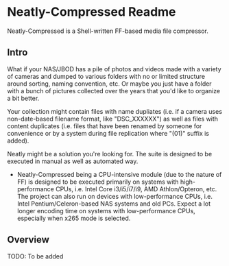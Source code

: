 # Neatly-Compressed Readme
Neatly-Compressed is a Shell-written FF-based media file compressor.

## Intro
What if your NAS/JBOD has a pile of photos and videos made with a variety of cameras and dumped to various folders with no or limited structure around sorting, naming convention, etc. Or maybe you just have a folder with a bunch of pictures collected over the years that you'd like to organize a bit better.

Your collection might contain files with name dupliates (i.e. if a camera uses non-date-based filename format, like "DSC_XXXXXX") as well as files with content duplicates (i.e. files that have been renamed by someone for convenience or by a system during file replication where "(01)" suffix is added).

Neatly might be a solution you're looking for. The suite is designed to be executed in manual as well as automated way.

- Neatly-Compressed being a CPU-intensive module (due to the nature of FF) is designed to be executed primarily on systems with high-performance CPUs, i.e. Intel Core i3/i5/i7/i9, AMD Athlon/Opteron, etc. The project can also run on devices with low-performance CPUs, i.e. Intel Pentium/Celeron-based NAS systems and old PCs. Expect a lot longer encoding time on systems with low-performance CPUs, especially when x265 mode is selected.

## Overview
TODO: To be added
